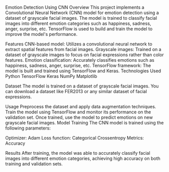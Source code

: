 Emotion Detection Using CNN
Overview
This project implements a Convolutional Neural Network (CNN) model for emotion detection using a dataset of grayscale facial images. The model is trained to classify facial images into different emotion categories such as happiness, sadness, anger, surprise, etc. TensorFlow is used to build and train the model to improve the model's performance.

Features
CNN-based model: Utilizes a convolutional neural network to extract spatial features from facial images.
Grayscale images: Trained on a dataset of grayscale images to focus on facial expressions rather than color features.
Emotion classification: Accurately classifies emotions such as happiness, sadness, anger, surprise, etc.
TensorFlow framework: The model is built and trained using TensorFlow and Keras.
Technologies Used
Python
TensorFlow
Keras
NumPy
Matplotlib

Dataset
The model is trained on a dataset of grayscale facial images. You can download a dataset like FER2013 or any similar dataset of facial expressions.

Usage
Preprocess the dataset and apply data augmentation techniques.
Train the model using TensorFlow and monitor its performance on the validation set.
Once trained, use the model to predict emotions on new grayscale facial images.
Model Training
The CNN model is trained using the following parameters:

Optimizer: Adam
Loss function: Categorical Crossentropy
Metrics: Accuracy


Results
After training, the model was able to accurately classify facial images into different emotion categories, achieving high accuracy on both training and validation sets.
